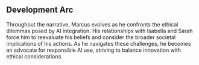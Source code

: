 ## Development Arc
Throughout the narrative, Marcus evolves as he confronts the ethical dilemmas posed by AI integration. His relationships with Isabella and Sarah force him to reevaluate his beliefs and consider the broader societal implications of his actions. As he navigates these challenges, he becomes an advocate for responsible AI use, striving to balance innovation with ethical considerations.